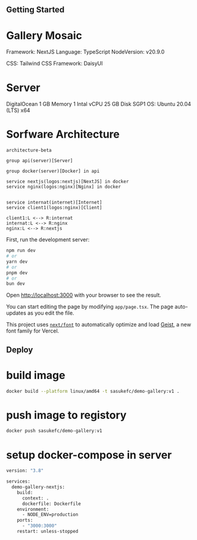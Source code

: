 ## Getting Started

# Gallery Mosaic
Framework: NextJS
Language: TypeScript
NodeVersion: v20.9.0

CSS: Tailwind
CSS Framework: DaisyUI

# Server
DigitalOcean
1 GB Memory
1 Intal vCPU
25 GB Disk
SGP1
OS: Ubuntu 20.04 (LTS) x64

# Sorfware Architecture

```mermaid
architecture-beta

group api(server)[Server]

group docker(server)[Docker] in api

service nextjs(logos:nextjs)[NextJS] in docker
service nginx(logos:nginx)[Nginx] in docker


service internat(internet)[Internet]
service client1(logos:nginx)[Client]

client1:L <--> R:internat
internat:L <--> R:nginx
nginx:L <--> R:nextjs

```

First, run the development server:

```bash
npm run dev
# or
yarn dev
# or
pnpm dev
# or
bun dev
```

Open [http://localhost:3000](http://localhost:3000) with your browser to see the result.

You can start editing the page by modifying `app/page.tsx`. The page auto-updates as you edit the file.

This project uses [`next/font`](https://nextjs.org/docs/app/building-your-application/optimizing/fonts) to automatically optimize and load [Geist](https://vercel.com/font), a new font family for Vercel.


## Deploy

# build image

```sh
docker build --platform linux/amd64 -t sasukefc/demo-gallery:v1 .
```

# push image to registory

```sh
docker push sasukefc/demo-gallery:v1
```

# setup docker-compose in server
```sh
version: "3.8"

services:
  demo-gallery-nextjs:
    build:
      context: .
      dockerfile: Dockerfile
    environment:
      - NODE_ENV=production
    ports:
      - "3000:3000"
    restart: unless-stopped
```
